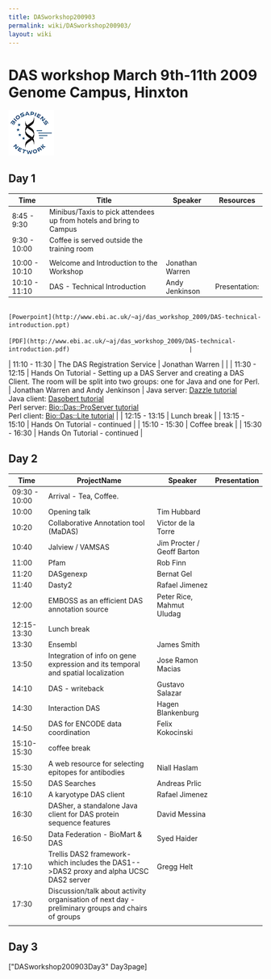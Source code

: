 ```yaml
---
title: DASworkshop200903
permalink: wiki/DASworkshop200903/
layout: wiki
---
```


DAS workshop March 9th-11th 2009 Genome Campus, Hinxton
=======================================================

![BioSapiens Network](Biosapiens_final.gif "BioSapiens Network")

Day 1
-----

| Time          | Title                                                                                                                                         | Speaker                            | Resources                                                                                                       |
|---------------|-----------------------------------------------------------------------------------------------------------------------------------------------|------------------------------------|-----------------------------------------------------------------------------------------------------------------|
| 8:45 - 9:30   | Minibus/Taxis to pick attendees up from hotels and bring to Campus                                                                            |
| 9:30 - 10:00  | Coffee is served outside the training room                                                                                                    |
||
| 10:00 - 10:10 | Welcome and Introduction to the Workshop                                                                                                      | Jonathan Warren                    |                                                                                                                 |
| 10:10 - 11:10 | DAS - Technical Introduction                                                                                                                  | Andy Jenkinson                     | Presentation:                                                                                                   
                                                                                                                                                                                                      [Powerpoint](http://www.ebi.ac.uk/~aj/das_workshop_2009/DAS-technical-introduction.ppt)                          
                                                                                                                                                                                                      [PDF](http://www.ebi.ac.uk/~aj/das_workshop_2009/DAS-technical-introduction.pdf)                                 |
| 11:10 - 11:30 | The DAS Registration Service                                                                                                                  | Jonathan Warren                    |                                                                                                                 |
| 11:30 - 12:15 | Hands On Tutorial - Setting up a DAS Server and creating a DAS Client. The room will be split into two groups: one for Java and one for Perl. | Jonathan Warren and Andy Jenkinson | Java server: [Dazzle tutorial](http://www.dasregistry.org/DazzleTutorial.jsp)                                   
                                                                                                                                                                                                      Java client: [Dasobert tutorial](http://www.dasregistry.org/DasobertTutorial.jsp)                                
                                                                                                                                                                                                      Perl server: [Bio::Das::ProServer tutorial](http://www.ebi.ac.uk/~aj/das_workshop_2009/daslite_tutorial.html)    
                                                                                                                                                                                                      Perl client: [Bio::Das::Lite tutorial](http://www.ebi.ac.uk/~aj/das_workshop_2009/daslite_tutorial.html)         |
| 12:15 - 13:15 | Lunch break                                                                                                                                   |
| 13:15 - 15:10 | Hands On Tutorial - continued                                                                                                                 |
| 15:10 - 15:30 | Coffee break                                                                                                                                  |
| 15:30 - 16:30 | Hands On Tutorial - continued                                                                                                                 |

Day 2
-----

| Time          | ProjectName                                                                                       | Speaker                    | Presentation |
|---------------|---------------------------------------------------------------------------------------------------|----------------------------|--------------|
| 09:30 - 10:00 | Arrival - Tea, Coffee.                                                                            |                            |              |
| 10:00         | Opening talk                                                                                      | Tim Hubbard                |              |
| 10:20         | Collaborative Annotation tool (MaDAS)                                                             | Victor de la Torre         |              |
| 10:40         | Jalview / VAMSAS                                                                                  | Jim Procter / Geoff Barton |              |
| 11:00         | Pfam                                                                                              | Rob Finn                   |              |
| 11:20         | DASgenexp                                                                                         | Bernat Gel                 |              |
| 11:40         | Dasty2                                                                                            | Rafael Jimenez             |              |
| 12:00         | EMBOSS as an efficient DAS annotation source                                                      | Peter Rice, Mahmut Uludag  |              |
| 12:15-13:30   | Lunch break                                                                                       |                            |              |
| 13:30         | Ensembl                                                                                           | James Smith                |              |
| 13:50         | Integration of info on gene expression and its temporal and spatial localization                  | Jose Ramon Macias          |              |
| 14:10         | DAS - writeback                                                                                   | Gustavo Salazar            |              |
| 14:30         | Interaction DAS                                                                                   | Hagen Blankenburg          |              |
| 14:50         | DAS for ENCODE data coordination                                                                  | Felix Kokocinski           |              |
| 15:10-15:30   | coffee break                                                                                      |                            |              |
| 15:30         | A web resource for selecting epitopes for antibodies                                              | Niall Haslam               |              |
| 15:50         | DAS Searches                                                                                      | Andreas Prlic              |              |
| 16:10         | A karyotype DAS client                                                                            | Rafael Jimenez             |              |
| 16:30         | DASher, a standalone Java client for DAS protein sequence features                                | David Messina              |              |
| 16:50         | Data Federation - BioMart & DAS                                                                   | Syed Haider                |              |
| 17:10         | Trellis DAS2 framework- which includes the DAS1--&gt;DAS2 proxy and alpha UCSC DAS2 server        | Gregg Helt                 |              |
| 17:30         | Discussion/talk about activity organisation of next day - preliminary groups and chairs of groups |                            |              |
||

Day 3
-----

\["DASworkshop200903Day3" Day3page\]
